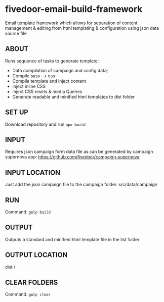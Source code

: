 # fivedoor-email-build-framework

Email template framework which allows for separation of content management & editing from html templating & configuration using json data source file

## ABOUT
Runs sequence of tasks to generate template: 
- Data compilation of campaign and config data;
- Compile sass —> css
- Compile template and inject content
- inject inline CSS 
- inject CSS resets  & media Queries
- Generate readable and minified html  templates to dist folder

## SET UP
Download repository and run `npm build `

## INPUT
Requires json campaign form data file as can be generated by campaign supernova app:
https://github.com/fivedoor/campaign-supernova

## INPUT LOCATION
Just add the json campaign file to the campaign folder: 
src/data/campaign 

## RUN
Command:  `gulp build`

## OUTPUT
Outputs a standard and minified html template file in the list folder

## OUTPUT LOCATION
dist /


## CLEAR FOLDERS 
Command: `gulp clear`
